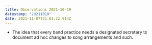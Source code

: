 ```yaml
---
title: Observations 2021-10-19
datestamp: "20211019"
date: 2021-11-07T21:03:22.914Z
---
```

- The idea that every band practice needs a designated secretary to document ad hoc changes to song arrangements and such.